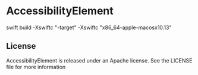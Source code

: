 # AccessibilityElement

swift build -Xswiftc "-target" -Xswiftc "x86_64-apple-macosx10.13"

## License

AccessibilityElement is released under an Apache license. See the LICENSE file for more information
